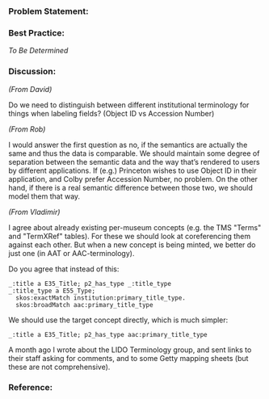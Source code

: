### Problem Statement:

### Best Practice:

*To Be Determined*

### Discussion:

*(From David)*

 Do we need to distinguish between different institutional terminology for things when labeling fields? (Object ID vs Accession Number)

*(From Rob)*

I would answer the first question as no, if the semantics are actually the same and thus the data is comparable.  We should maintain some degree of separation between the semantic data and the way that’s rendered to users by different applications.  If (e.g.) Princeton wishes to use Object ID in their application, and Colby prefer Accession Number, no problem.  On the other hand, if there is a real semantic difference between those two, we should model them that way.

*(From Vladimir)*

I agree about already existing per-museum concepts (e.g. the TMS "Terms" and "TermXRef" tables).  For these we should look at coreferencing them against each other.  But when a new concept is being minted, we better do just one (in AAT or AAC-terminology).

Do you agree that instead of this:

    _:title a E35_Title; p2_has_type _:title_type
    _:title_type a E55_Type;
      skos:exactMatch institution:primary_title_type.
      skos:broadMatch aac:primary_title_type

We should use the target concept directly, which is much simpler:

    _:title a E35_Title; p2_has_type aac:primary_title_type

A month ago I wrote about the LIDO Terminology group, and sent links to their staff asking for comments, and to some Getty mapping sheets (but these are not comprehensive).

### Reference:





